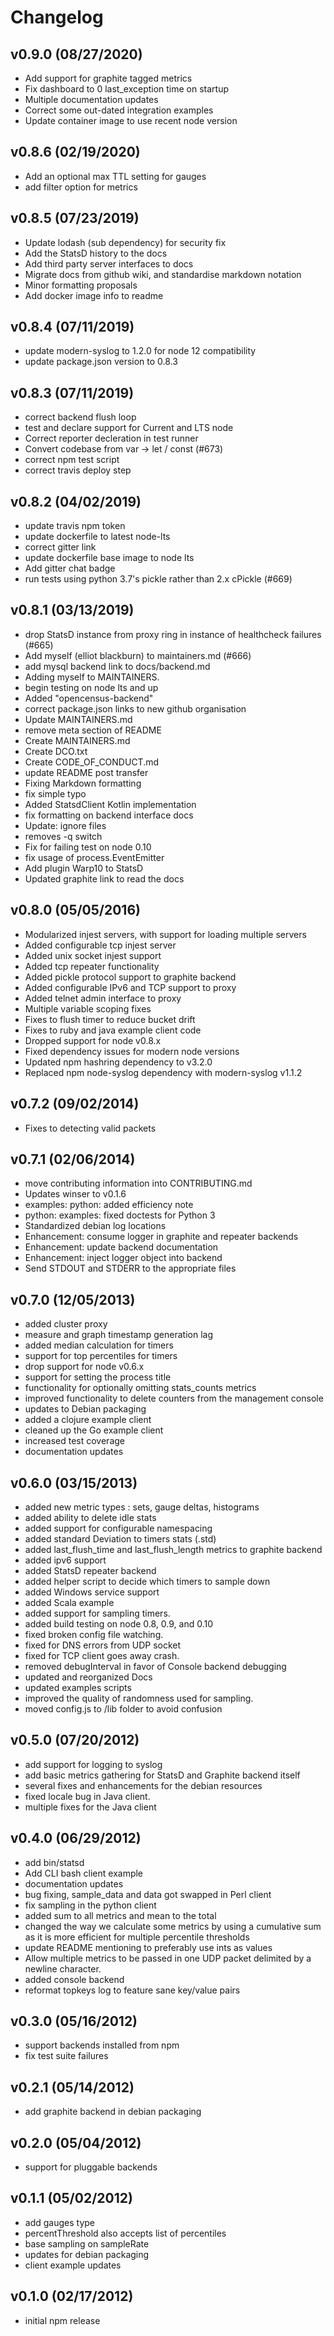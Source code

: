 # Changelog

## v0.9.0 (08/27/2020)

- Add support for graphite tagged metrics
- Fix dashboard to 0 last_exception time on startup
- Multiple documentation updates
- Correct some out-dated integration examples
- Update container image to use recent node version

## v0.8.6 (02/19/2020)

- Add an optional max TTL setting for gauges
- add filter option for metrics

## v0.8.5 (07/23/2019)

- Update lodash (sub dependency) for security fix
- Add the StatsD history to the docs
- Add third party server interfaces to docs
- Migrate docs from github wiki, and standardise markdown notation
- Minor formatting proposals
- Add docker image info to readme

## v0.8.4 (07/11/2019)

- update modern-syslog to 1.2.0 for node 12 compatibility
- update package.json version to 0.8.3

## v0.8.3 (07/11/2019)

- correct backend flush loop
- test and declare support for Current and LTS node
- Correct reporter decleration in test runner
- Convert codebase from var -> let / const (#673)
- correct npm test script
- correct travis deploy step

## v0.8.2 (04/02/2019)

- update travis npm token
- update dockerfile to latest node-lts
- correct gitter link
- update dockerfile base image to node lts
- Add gitter chat badge
- run tests using python 3.7's pickle rather than 2.x cPickle (#669)

## v0.8.1 (03/13/2019)

- drop StatsD instance from proxy ring in instance of healthcheck failures (#665)
- Add myself (elliot blackburn) to maintainers.md (#666)
- add mysql backend link to docs/backend.md
- Adding myself to MAINTAINERS.
- begin testing on node lts and up
- Added "opencensus-backend"
- correct package.json links to new github organisation
- Update MAINTAINERS.md
- remove meta section of README
- Create MAINTAINERS.md
- Create DCO.txt
- Create CODE_OF_CONDUCT.md
- update README post transfer
- Fixing Markdown formatting
- fix simple typo
- Added StatsdClient Kotlin implementation
- fix formatting on backend interface docs
- Update: ignore files
- removes -q switch
- Fix for failing test on node 0.10
- fix usage of process.EventEmitter
- Add plugin Warp10 to StatsD
- Updated graphite link to read the docs

## v0.8.0 (05/05/2016)
- Modularized injest servers, with support for loading multiple servers
- Added configurable tcp injest server
- Added unix socket injest support
- Added tcp repeater functionality
- Added pickle protocol support to graphite backend
- Added configurable IPv6 and TCP support to proxy
- Added telnet admin interface to proxy
- Multiple variable scoping fixes
- Fixes to flush timer to reduce bucket drift
- Fixes to ruby and java example client code
- Dropped support for node v0.8.x
- Fixed dependency issues for modern node versions
- Updated npm hashring dependency to v3.2.0
- Replaced npm node-syslog dependency with modern-syslog v1.1.2

## v0.7.2 (09/02/2014)
- Fixes to detecting valid packets

## v0.7.1 (02/06/2014)
- move contributing information into CONTRIBUTING.md
- Updates winser to v0.1.6
- examples: python: added efficiency note
- python: examples: fixed doctests for Python 3
- Standardized debian log locations
- Enhancement: consume logger in graphite and repeater backends
- Enhancement: update backend documentation
- Enhancement: inject logger object into backend
- Send STDOUT and STDERR to the appropriate files

## v0.7.0 (12/05/2013)
- added cluster proxy
- measure and graph timestamp generation lag
- added median calculation for timers
- support for top percentiles for timers
- drop support for node v0.6.x
- support for setting the process title
- functionality for optionally omitting stats_counts metrics
- improved functionality to delete counters from the management console
- updates to Debian packaging
- added a clojure example client
- cleaned up the Go example client
- increased test coverage
- documentation updates

## v0.6.0 (03/15/2013)
- added new metric types : sets, gauge deltas, histograms
- added ability to delete idle stats
- added support for configurable namespacing
- added standard Deviation to timers stats (.std)
- added last_flush_time and last_flush_length metrics to graphite backend
- added ipv6 support
- added StatsD repeater backend
- added helper script to decide which timers to sample down
- added Windows service support
- added Scala example
- added support for sampling timers.
- added build testing on node 0.8, 0.9, and 0.10
- fixed broken config file watching.
- fixed for DNS errors from UDP socket
- fixed for TCP client goes away crash.
- removed debugInterval in favor of Console backend debugging
- updated and reorganized Docs
- updated examples scripts
- improved the quality of randomness used for sampling.
- moved  config.js to /lib folder to avoid confusion

## v0.5.0 (07/20/2012)
- add support for logging to syslog
- add basic metrics gathering for StatsD and Graphite backend itself
- several fixes and enhancements for the debian resources
- fixed locale bug in Java client.
- multiple fixes for the Java client

## v0.4.0 (06/29/2012)
- add bin/statsd
- Add CLI bash client example
- documentation updates
- bug fixing, sample_data and data got swapped in Perl client
- fix sampling in the python client
- added sum to all metrics and mean to the total
- changed the way we calculate some metrics by using a cumulative sum as it is more efficient for multiple percentile thresholds
- update README mentioning to preferably use ints as values
- Allow multiple metrics to be passed in one UDP packet delimited by a newline character.
- added console backend
- reformat topkeys log to feature sane key/value pairs

## v0.3.0 (05/16/2012)
- support backends installed from npm
- fix test suite failures

## v0.2.1 (05/14/2012)
- add graphite backend in debian packaging

## v0.2.0 (05/04/2012)
- support for pluggable backends

## v0.1.1 (05/02/2012)
- add gauges type
- percentThreshold also accepts list of percentiles
- base sampling on sampleRate
- updates for debian packaging
- client example updates

## v0.1.0 (02/17/2012)
- initial npm release
